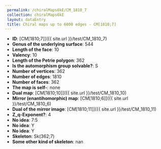```yaml
--- 
 permalink: /chiralMaps6kE/CM_1810_7 
 collection: chiralMaps6kE
 layout: dataEntry
 title: Chiral maps up to 6000 edges - CM[1810;7]
---
```


- **ID**: [CM[1810;7]]({{ site.url }}/test/CM_1810_7)
- **Genus of the underlying surface**: 544
- **Length of the face**: 10
- **Valency**: 10
- **Length of the Petrie polygon**: 362
- **Is the automorphism group solvable?**: S
- **Number of vertices**: 362
- **Number of edges**: 1810
- **Number of faces**: 362
- **The map is self-**: none
- **Dual map**: [CM[1810;10]]({{ site.url }}/test/CM_1810_10)
- **Mirror (enantihomorphic) map**: [CM[1810;6]]({{ site.url }}/test/CM_1810_6)
- **Dual of the mirror image**: [CM[1810;11]]({{ site.url }}/test/CM_1810_11)
- **Z_q-Exponent?**: 4
- **No idea**:  7:5
- **No idea**: Y
- **No idea**: Y
- **Skeleton**: Sk(362;7)
- **Some other kind of skeleton**: nan
